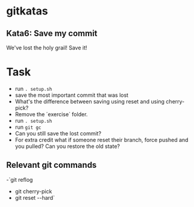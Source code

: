 # gitkatas
## Kata6: Save my commit
We've lost the holy grail!
Save it!

# Task
- run `. setup.sh`
- save the most important commit that was lost
- What's the difference between saving using reset and using cherry-pick?
- Remove the ´exercise` folder.
- run `. setup.sh`
- run `git gc`
- Can you still save the lost commit?
- For extra credit what if someone reset their branch, force pushed and you pulled? Can you restore the old state?

## Relevant git commands
-`git reflog
- git cherry-pick
- git reset --hard`

